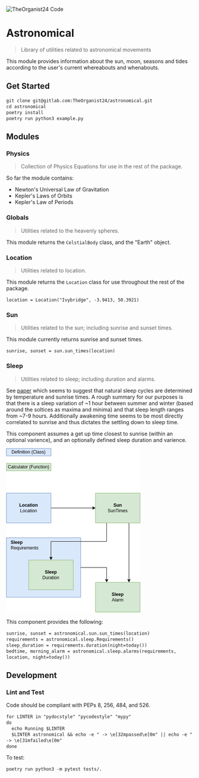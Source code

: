 ![TheOrganist24 Code](https://hosted.courtman.me.uk/img/logos/theorganist24_banner_code.png "TheOrganist24 Code")

# Astronomical
> Library of utilities related to astronomical movements

This module provides information about the sun, moon, seasons and tides according to the user's current whereabouts and whenabouts.


## Get Started
```
git clone git@gitlab.com:TheOrganist24/astronomical.git
cd astronomical
poetry install
poetry run python3 example.py
```


## Modules
### Physics
> Collection of Physics Equations for use in the rest of the package.

So far the module contains:
* Newton's Universal Law of Gravitation
* Kepler's Laws of Orbits
* Kepler's Law of Periods


### Globals
> Utilities related to the heavenly spheres.

This module returns the `CelstialBody` class, and the "Earth" object.


### Location
> Utilities related to location.

This module returns the `Location` class for use throughout the rest of the package.
```
location = Location("Ivybridge", -3.9413, 50.3921)
```


### Sun
> Utilities related to the sun; including sunrise and sunset times.

This module currently returns sunrise and sunset times.
```
sunrise, sunset = sun.sun_times(location)
```


### Sleep
> Utilities related to sleep; including duration and alarms.

See [paper](https://www.ncbi.nlm.nih.gov/pmc/articles/PMC4720388/) which seems to suggest that natural sleep cycles are determined by temperature and sunrise times.  A rough summary for our purposes is that there is a sleep variation of ~1 hour between summer and winter (based around the soltices as maxima and minima) and that sleep length ranges from ~7-9 hours.  Additionally awakening time seems to be most directly correlated to sunrise and thus dictates the settling down to sleep time.

This component assumes a get up time closest to sunrise (within an optional varience), and an optionally defined sleep duration and varience.

![Sleep Flow](img/sleep_flow.png "Sleep Flow")

This component provides the following:
```
sunrise, sunset = astronomical.sun.sun_times(location)
requirements = astronomical.sleep.Requirements()
sleep_duration = requirements.duration(night=today())
bedtime, morning_alarm = astronomical.sleep.alarms(requirements, location, night=today())
```


## Development
### Lint and Test
Code should be compliant with PEPs 8, 256, 484, and 526.
```
for LINTER in "pydocstyle" "pycodestyle" "mypy"
do 
  echo Running $LINTER
  $LINTER astronomical && echo -e " -> \e[32mpassed\e[0m" || echo -e " -> \e[31mfailed\e[0m"
done
```

To test:
```
poetry run python3 -m pytest tests/.
```
